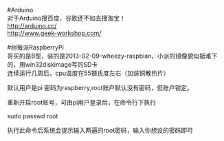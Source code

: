 #Arduino  
  对于Arduino搜百度、谷歌还不如去搜淘宝！  
  <http://arduino.cc/>   
  <http://www.geek-workshop.com/>  

#树莓派RaspberryPi  
  哥买的是B型，装的是2013-02-09-wheezy-raspbian，小派的镜像貌似挺难下的，用win32diskimage写的SD卡  
  连续运行几周后，cpu温度在55摄氏度左右（加装铜散热片）  
  
  默认用户是pi 密码为raspberry,root账户默认没有密码，但账户锁定。

  重新开启root账号，可由pi用户登录后，在命令行下执行

  sudo passwd root  
  
  执行此命令后系统会提示输入两遍的root密码，输入你想设的密码即可
  

